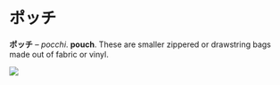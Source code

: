 # ポッチ

**ポッチ** – *pocchi*. **pouch**. These are smaller zippered or drawstring bags made out of fabric or vinyl.

![](/%E3%83%9D%E3%83%83%E3%83%81/QmGbiOpW.jpg)
